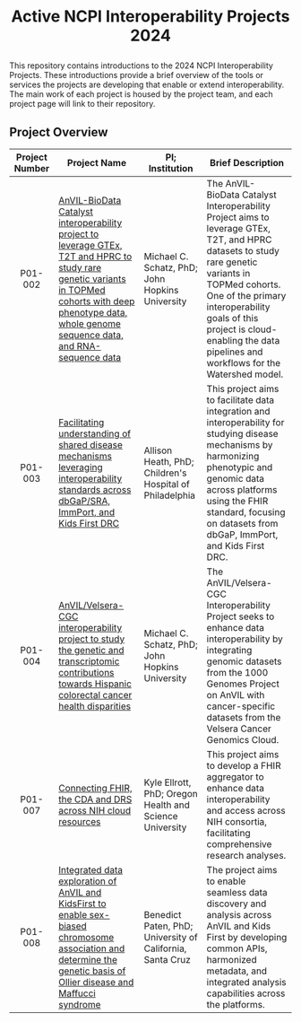 # <p align="center">Active NCPI Interoperability Projects 2024</p>

This repository contains introductions to the 2024 NCPI Interoperability Projects. These introductions provide a brief overview of the tools or services the projects are developing that enable or extend interoperability. The main work of each project is housed by the project team, and each project page will link to their repository.

## Project Overview

| Project Number | Project Name | PI; Institution | Brief Description |
|----------------|--------------|-----------------|-------------------|
| <p align="center">P01-002</p> | [AnVIL-BioData Catalyst interoperability project to leverage GTEx, T2T and HPRC to study rare genetic variants in TOPMed cohorts with deep phenotype data, whole genome sequence data, and RNA-sequence data](https://github.com/NIH-NCPI/Interoperability-Projects/blob/main/Project%20Descriptions/AnVIL-BioData%20Catalyst%20interoperability%20project%20to%20leverage%20GTEx%2C%20T2T%20and%20HPRC%20to%20study%20rare%20genetic%20variants%20in%20TOPMed%20cohorts%20with%20deep%20phenotype%20data%2C%20whole%20genome%20sequence%20data%2C%20and%20RNA-sequence%20data.md)| Michael C. Schatz, PhD; John Hopkins University | The AnVIL-BioData Catalyst Interoperability Project aims to leverage GTEx, T2T, and HPRC datasets to study rare genetic variants in TOPMed cohorts. One of the primary interoperability goals of this project is cloud-enabling the data pipelines and workflows for the Watershed model. |
| <p align="center">P01-003</p> | [Facilitating understanding of shared disease mechanisms leveraging interoperability standards across dbGaP/SRA, ImmPort, and Kids First DRC](https://github.com/NIH-NCPI/Interoperability-Projects/blob/main/Project%20Descriptions/Facilitating%20understanding%20of%20shared%20disease%20mechanisms%20leveraging%20interoperability%20standards%20across%20dbGaP-SRA%2C%20ImmPort%2C%20and%20Kids%20First%20DRC.md) | Allison Heath, PhD; Children's Hospital of Philadelphia | This project aims to facilitate data integration and interoperability for studying disease mechanisms by harmonizing phenotypic and genomic data across platforms using the FHIR standard, focusing on datasets from dbGaP, ImmPort, and Kids First DRC. |
| <p align="center">P01-004</p> | [AnVIL/Velsera-CGC interoperability project to study the genetic and transcriptomic contributions towards Hispanic colorectal cancer health disparities](https://github.com/NIH-NCPI/Interoperability-Projects/blob/main/Project%20Descriptions/AnVIL-Velsera-CGC%20interoperability%20project%20to%20study%20the%20genetic%20and%20transcriptomic%20contributions%20towards%20Hispanic%20colorectal%20cancer%20health%20disparities.md) | Michael C. Schatz, PhD; John Hopkins University | The AnVIL/Velsera-CGC Interoperability Project seeks to enhance data interoperability by integrating genomic datasets from the 1000 Genomes Project on AnVIL with cancer-specific datasets from the Velsera Cancer Genomics Cloud.  |
| <p align="center">P01-007</p> | [Connecting FHIR, the CDA and DRS across NIH cloud resources](https://github.com/NIH-NCPI/Interoperability-Projects/blob/main/Project%20Descriptions/Connecting%20FHIR%2C%20the%20CDA%2C%20and%20DRS%20Across%20NIH%20Cloud%20Resources.md) | Kyle Ellrott, PhD; Oregon Health and Science University | This project aims to develop a FHIR aggregator to enhance data interoperability and access across NIH consortia, facilitating comprehensive research analyses. |
| <p align="center">P01-008</p> | [Integrated data exploration of AnVIL and KidsFirst to enable sex-biased chromosome association and determine the genetic basis of Ollier disease and Maffucci syndrome](https://github.com/NIH-NCPI/Interoperability-Projects/blob/main/Project%20Descriptions/Integrated%20data%20exploration%20of%20AnVIL%20and%20KidsFirst%20to%20enable%20sex-biased%20chromosome%20association%20and%20determine%20the%20genetic%20basis%20of%20Ollier%20disease%20and%20Maffucci%20syndrome.md) | Benedict Paten, PhD; University of California, Santa Cruz | The project aims to enable seamless data discovery and analysis across AnVIL and Kids First by developing common APIs, harmonized metadata, and integrated analysis capabilities across the platforms. |
